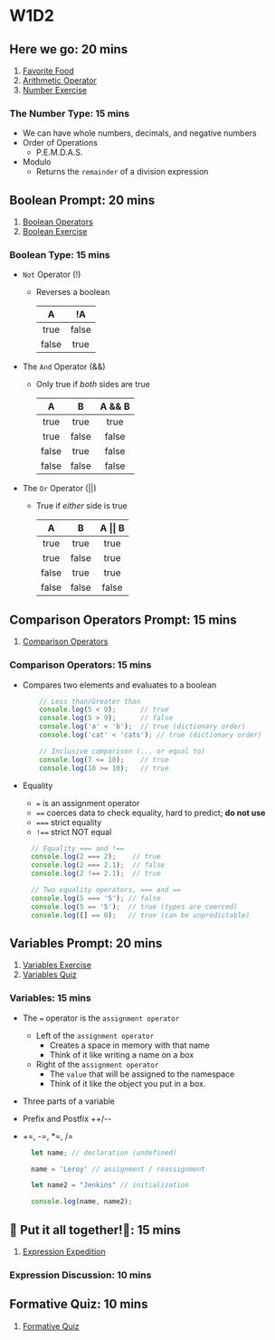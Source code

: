 # W1D2

## Here we go: 20 mins

  1. [Favorite Food]
  2. [Arithmetic Operator]
  3. [Number Exercise]

### The Number Type: 15 mins

- We can have whole numbers, decimals, and negative numbers
- Order of Operations
  - P.E.M.D.A.S.
- Modulo
  - Returns the `remainder` of a division expression

## Boolean Prompt: 20 mins

  1. [Boolean Operators]
  2. [Boolean Exercise]

### Boolean Type: 15 mins

- `Not` Operator (!)
  - Reverses a boolean

    | A     |   !A   |
    |:-----:|:------:|
    | true  | false  |
    | false | true   |

- The `And` Operator (&&)
  - Only true if _both_ sides are true

    | A     | B     | A && B |
    |:-----:|:-----:|:------:|
    | true  | true  | true   |
    | true  | false | false  |
    | false | true  | false  |
    | false | false | false  |

- The `Or` Operator (||)
  - True if _either_ side is true

    | A     | B     | A \|\| B |
    |:-----:|:-----:|:------:|
    | true  | true  | true   |
    | true  | false | true   |
    | false | true  | true   |
    | false | false | false  |

## Comparison Operators Prompt: 15 mins

  1. [Comparison Operators]

### Comparison Operators: 15 mins

- Compares two elements and evaluates to a boolean

  ```js
      // Less than/Greater than
      console.log(5 < 9);      // true
      console.log(5 > 9);      // false
      console.log('a' < 'b');  // true (dictionary order)
      console.log('cat' < 'cats'); // true (dictionary order)

      // Inclusive comparison (... or equal to)
      console.log(7 <= 10);    // true
      console.log(10 >= 10);   // true 

  ```

- Equality
  - `=` is an assignment operator
  - `==` coerces data to check equality, hard to predict; **do not use**
  - `===` strict equality
  - `!==` strict NOT equal

  ```js
    // Equality === and !==
    console.log(2 === 2);    // true
    console.log(2 === 2.1);  // false
    console.log(2 !== 2.1);  // true

    // Two equality operators, === and ==
    console.log(5 === '5'); // false
    console.log(5 == '5');  // true (types are coerced)
    console.log([] == 0);   // true (can be unpredictable)
  ```

## Variables Prompt: 20 mins

  1. [Variables Exercise]
  2. [Variables Quiz]

### Variables: 15 mins

- The `=` operator is the `assignment operator`
  - Left of the `assignment operator`
    - Creates a space in memory with that name
    - Think of it like writing a name on a box
  - Right of the `assignment operator`
    - The `value` that will be assigned to the namespace
    - Think of it like the object you put in a box.
- Three parts of a variable
- Prefix and Postfix ++/--
- +=, -=, *=, /=

  ```js
    let name; // declaration (undefined)

    name = 'Leroy' // assignment / reassignment

    let name2 = "Jenkins" // initialization

    console.log(name, name2);
  ```

## 🎵 Put it all together!🎵: 15 mins

  1. [Expression Expedition]

### Expression Discussion: 10 mins

## Formative Quiz: 10 mins

  1. [Formative Quiz]

[Favorite Food]: "https://open.appacademy.io/learn/s-py---pt-sept-2021-online/week-1---intro-to-javascript/favorite-food"
[Arithmetic Operator]: "https://open.appacademy.io/learn/s-py---pt-sept-2021-online/week-1---intro-to-javascript/arithmetic-operators"
[Number Exercise]: "https://open.appacademy.io/learn/s-py---pt-sept-2021-online/week-1---intro-to-javascript/numbers-exercise"
[Boolean Operators]: "https://open.appacademy.io/learn/s-py---pt-sept-2021-online/week-1---intro-to-javascript/boolean-operators"
[Boolean Exercise]: "https://open.appacademy.io/learn/s-py---pt-sept-2021-online/week-1---intro-to-javascript/booleans-exercise"
[Comparison Operators]: "https://open.appacademy.io/learn/s-py---pt-sept-2021-online/week-1---intro-to-javascript/comparison-operators-quiz"
[Variables Exercise]: "https://open.appacademy.io/learn/s-py---pt-sept-2021-online/week-1---intro-to-javascript/variables-exercise"
[Variables Quiz]: "https://open.appacademy.io/learn/s-py---pt-sept-2021-online/week-1---intro-to-javascript/variables-quiz"
[Expression Expedition]: "https://open.appacademy.io/learn/s-py---pt-sept-2021-online/week-1---intro-to-javascript/expression-expedition"
[Formative Quiz]: "https://open.appacademy.io/learn/s-py---pt-sept-2021-online/week-1---intro-to-javascript/formative-quiz--repeat----tuesday"

